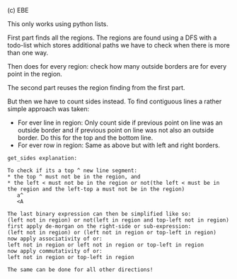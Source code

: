 (c) EBE

This only works using python lists.

First part finds all the regions. The regions are found using a DFS with a
todo-list which stores additional paths we have to check when there is more
than one way.

Then does for every region: check how many outside borders are for every point
in the region.


The second part reuses the region finding from the first part.

But then we have to count sides instead. To find contiguous lines a rather
simple approach was taken:

* For ever line in region: Only count side if previous point on line was an
  outside border and if previous point on line was not also an outside border. Do
  this for the top and the bottom line.
* For ever row in region: Same as above but with left and right borders.


```
get_sides explanation:

To check if its a top ^ new line segment:
* the top ^ must not be in the region, and
* the left < must not be in the region or not(the left < must be in the region and the left-top a must not be in the region)
   a^    
   <A
   
The last binary expression can then be simplified like so:
(left not in region) or not(left in region and top-left not in region)
first apply de-morgan on the right-side or sub-expression:
(left not in region) or (left not in region or top-left in region)
now apply associativity of or:
left not in region or left not in region or top-left in region
now apply commutativity of or:
left not in region or top-left in region

The same can be done for all other directions!
```
